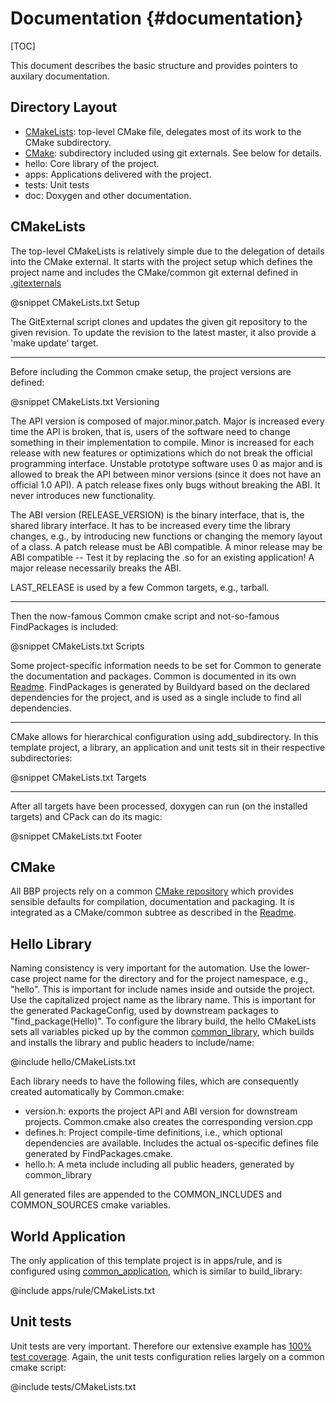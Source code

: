 Documentation {#documentation}
============

[TOC]

This document describes the basic structure and provides pointers to
auxilary documentation.

## Directory Layout

* [CMakeLists](https://github.com/BlueBrain/Hello/blob/master/CMakeLists.txt):
  top-level CMake file, delegates most of its work to the CMake subdirectory.
* [CMake](https://github.com/Eyescale/CMake#readme): subdirectory
  included using git externals. See below for details.
* hello: Core library of the project.
* apps: Applications delivered with the project.
* tests: Unit tests
* doc: Doxygen and other documentation.

## CMakeLists

The top-level CMakeLists is relatively simple due to the delegation of
details into the CMake external. It starts with the project setup which
defines the project name and includes the CMake/common git external
defined in
[.gitexternals](https://github.com/BlueBrain/Hello/blob/master/.gitexternals)

@snippet CMakeLists.txt Setup

The GitExternal script clones and updates the given git repository to
the given revision. To update the revision to the latest master, it also
provide a 'make update' target.

- - -

Before including the Common cmake setup, the project versions are
defined:

@snippet CMakeLists.txt Versioning

The API version is composed of major.minor.patch. Major is increased
every time the API is broken, that is, users of the software need to
change something in their implementation to compile. Minor is increased
for each release with new features or optimizations which do not break
the official programming interface. Unstable prototype software uses 0
as major and is allowed to break the API between minor versions (since
it does not have an official 1.0 API). A patch release fixes only bugs
without breaking the ABI. It never introduces new functionality.

The ABI version (RELEASE_VERSION) is the binary interface, that is, the
shared library interface. It has to be increased every time the library
changes, e.g., by introducing new functions or changing the memory
layout of a class. A patch release must be ABI compatible. A minor
release may be ABI compatible -- Test it by replacing the .so for an
existing application!  A major release necessarily breaks the ABI.

LAST_RELEASE is used by a few Common targets, e.g., tarball.

- - -

Then the now-famous Common cmake script and not-so-famous FindPackages
is included:

@snippet CMakeLists.txt Scripts

Some project-specific information needs to be set for Common to generate
the documentation and packages. Common is documented in its own
[Readme](https://github.com/Eyescale/CMake#readme). FindPackages is
generated by Buildyard based on the declared dependencies for the
project, and is used as a single include to find all dependencies.

- - -

CMake allows for hierarchical configuration using add_subdirectory. In
this template project, a library, an application and unit tests sit in
their respective subdirectories:

@snippet CMakeLists.txt Targets

- - -

After all targets have been processed, doxygen can run (on the installed
targets) and CPack can do its magic:

@snippet CMakeLists.txt Footer

## CMake

All BBP projects rely on a common
[CMake repository](https://github.com/Eyescale/CMake) which provides
sensible defaults for compilation, documentation and packaging. It is
integrated as a CMake/common subtree as described in the
[Readme](https://github.com/Eyescale/CMake#readme).

## Hello Library

Naming consistency is very important for the automation. Use the
lower-case project name for the directory and for the project namespace,
e.g., "hello". This is important for include names inside and outside
the project. Use the capitalized project name as the library name. This
is important for the generated PackageConfig, used by downstream
packages to "find_package(Hello)". To configure the library build, the
hello CMakeLists sets all variables picked up by the common
[common_library](https://github.com/Eyescale/CMake/blob/master/CommonLibrary.cmake),
which builds and installs the library and public headers to
include/name:

@include hello/CMakeLists.txt

Each library needs to have the following files, which are consequently
created automatically by Common.cmake:

* version.h: exports the project API and ABI version for downstream
  projects. Common.cmake also creates the corresponding version.cpp
* defines.h: Project compile-time definitions, i.e., which optional
  dependencies are available. Includes the actual os-specific defines
  file generated by FindPackages.cmake.
* hello.h: A meta include including all public headers, generated by
  common_library

All generated files are appended to the COMMON_INCLUDES and
COMMON_SOURCES cmake variables.

## World Application

The only application of this template project is in apps/rule, and is
configured using
[common_application](https://github.com/Eyescale/CMake/blob/master/CommonApplication.cmake),
which is similar to build_library:

@include apps/rule/CMakeLists.txt

## Unit tests

Unit tests are very important. Therefore our extensive example has
[100% test coverage](CoverageReport/index.html). Again, the unit tests
configuration relies largely on a common cmake script:

@include tests/CMakeLists.txt
